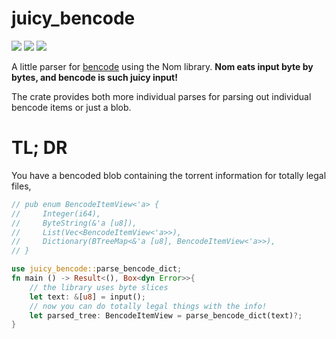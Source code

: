 # juicy_bencode
![](https://img.shields.io/docsrs/juicy_bencode) ![](https://img.shields.io/crates/v/juicy_bencode) ![](https://img.shields.io/crates/l/juicy_bencode)

A little parser for [bencode](https://www.bittorrent.org/beps/bep_0003.html#bencoding) using the Nom library. **Nom eats input 
byte by bytes, and bencode is such juicy input!**

The crate provides both more individual parses for parsing out individual bencode items or just a blob.

# TL; DR
You have a bencoded blob containing the torrent information for totally legal files, 

```rust
// pub enum BencodeItemView<'a> {
//     Integer(i64),
//     ByteString(&'a [u8]),
//     List(Vec<BencodeItemView<'a>>),
//     Dictionary(BTreeMap<&'a [u8], BencodeItemView<'a>>),
// }

use juicy_bencode::parse_bencode_dict;
fn main () -> Result<(), Box<dyn Error>>{
    // the library uses byte slices
    let text: &[u8] = input();
    // now you can do totally legal things with the info!
    let parsed_tree: BencodeItemView = parse_bencode_dict(text)?;
}

```
